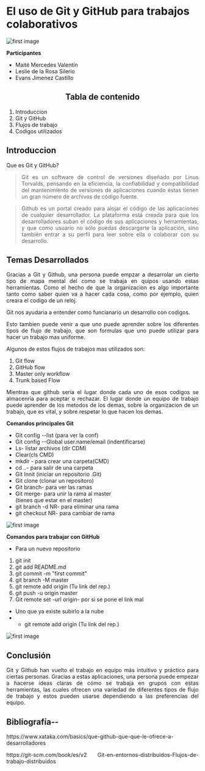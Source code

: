# El uso de Git y GitHub para trabajos colaborativos

![first image](https://joshcannons.com/img/logo/logo-github.jpg "Git y GitHub")

**Participantes**

- Maité Mercedes Valentín
- Leslie de la Rosa Silerio
- Evans Jimenez Castillo

<H2 align="center"><b>Tabla de contenido</b></H2>

1. Introduccion
2. Git y GitHub
3. Flujos de trabajo
4. Codigos utilizados

<Introduccion>

## **Introduccion**
Que es Git y GitHub?
><p style="text-align: justify">Git es un software de control de versiones diseñado por Linus Torvalds, pensando en la eficiencia, la confiabilidad y compatibilidad del mantenimiento de versiones de aplicaciones cuando éstas tienen un gran número de archivos de código fuente.</p>

><p style="text-align: justify"> Github es un portal creado para alojar el código de las aplicaciones de cualquier desarrollador. La plataforma está creada para que los desarrolladores suban el código de sus aplicaciones y herramientas, y que como usuario no sólo puedas descargarte la aplicación, sino también entrar a su perfil para leer sobre ella o colaborar con su desarrollo.</p>

<Temas-Desarollados-Text-Puede-Que-se-arregle>

## **Temas Desarrollados**

<p style="text-align: justify">Gracias a Git y Github, una persona puede empzar a desarrolar un cierto tipo de mapa mental del como se trabaja en quipos usando estas herramientas. Como el hecho de que la organizacion es algo importante tanto como saber quien va a hacer cada cosa, como por ejemplo, quien creara el codigo de un reloj.</p>
<p style="text-align: justify">Git nos ayudaria a entender como funcianario un desarrollo con codigos.</p>
<p style="text-align: justify">Esto tambien puede venir a que uno puede aprender sobre los diferentes tipos de flujo de trabajo, que son formulas que uno puede utilizar para hacer un trabajo mas uniforme.<p>Algunos de estos flujos de trabajos mas utilizados son:<br> 

1. Git flow
2. GitHub flow
3. Master only workflow
4. Trunk based Flow
<p style="text-align: justify">Mientras que github seria el lugar donde cada uno de esos codigos se almacenria para aceptar o rechazar. El lugar donde un equipo de trabajo puede aprender de los metodos de los demas, sobre la organizacion de un trabajo, que es vital, y sobre respetar lo que hacen los demas.

</p>

**Comandos principales Git**
- Git config --list (para ver la conf)<br>
- Git config --Global user.name/email (indentificarse)<br>
- Ls- listar archivos (dir CDM)<br>
- Clear(cls CMD)<br>
- mkdir - para crear una carpeta(CMD)<br>
- cd ..- para salir de una carpeta<br>
- Git Innit (iniciar un repositorio .Git)<br>
- Git clone (clonar un repositoro)<br>
- Git branch- para ver las ramas<br>
- Git merge- para unir la rama al master <br>(tienes que estar en el master)
- git  branch -d NR- para eliminar una rama<br>
- git checkout NR- para cambiar de rama

![first image](https://edteam-media.s3.amazonaws.com/community/original/fc43b465-dbfb-465e-9705-b38d230452fc.jpg "Git Basico")

**Comandos para trabajar con GitHub**

 - Para un nuevo repositorio<br>
 1. git init<br>
2. git add README.md<br>
3. git commit -m "first commit"<br>
4.  git branch -M master<br>
5. git remote add origin (Tu link del rep.)<br>
6. git push -u origin master<br>
7. Git remote set -url origin- por si se pone el link mal<br>

- Uno que ya existe subirlo a la nube<br>
- - git remote add origin (Tu link del rep.)<br>

![first image](https://i.pinimg.com/originals/e5/5b/5f/e55b5febbeb023f3cea15ce4e015f8c0.jpg "Github comandos")

<P>

## **Conclusión**

<p style="text-align: justify">Git y Github han vuelto el trabajo en equipo más intuitivo y práctico para ciertas personas. Gracias a estas aplicaciones, una persona puede empezar a hacerse ideas claras de cómo se trabaja en grupos con estas herramientas, las cuales ofrecen una variedad de diferentes tipos de flujo de trabajo y estos pueden usarse dependiendo a las preferencias del equipo.</p>

## **Bibliografía--**

<p style="text-align: justify">https://www.xataka.com/basics/que-github-que-que-le-ofrece-a-desarrolladores</p>

<p style="text-align: justify">https://git-scm.com/book/es/v2 Git-en-entornos-distribuidos-Flujos-de-trabajo-distribuidos</p>
